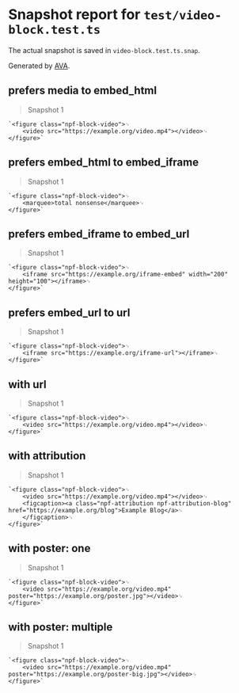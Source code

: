 # Snapshot report for `test/video-block.test.ts`

The actual snapshot is saved in `video-block.test.ts.snap`.

Generated by [AVA](https://avajs.dev).

## prefers media to embed_html

> Snapshot 1

    `<figure class="npf-block-video">␊
        <video src="https://example.org/video.mp4"></video>␊
    </figure>`

## prefers embed_html to embed_iframe

> Snapshot 1

    `<figure class="npf-block-video">␊
        <marquee>total nonsense</marquee>␊
    </figure>`

## prefers embed_iframe to embed_url

> Snapshot 1

    `<figure class="npf-block-video">␊
        <iframe src="https://example.org/iframe-embed" width="200" height="100"></iframe>␊
    </figure>`

## prefers embed_url to url

> Snapshot 1

    `<figure class="npf-block-video">␊
        <iframe src="https://example.org/iframe-url"></iframe>␊
    </figure>`

## with url

> Snapshot 1

    `<figure class="npf-block-video">␊
        <video src="https://example.org/video.mp4"></video>␊
    </figure>`

## with attribution

> Snapshot 1

    `<figure class="npf-block-video">␊
        <video src="https://example.org/video.mp4"></video>␊
        <figcaption><a class="npf-attribution npf-attribution-blog" href="https://example.org/blog">Example Blog</a>␊
        </figcaption>␊
    </figure>`

## with poster: one

> Snapshot 1

    `<figure class="npf-block-video">␊
        <video src="https://example.org/video.mp4" poster="https://example.org/poster.jpg"></video>␊
    </figure>`

## with poster: multiple

> Snapshot 1

    `<figure class="npf-block-video">␊
        <video src="https://example.org/video.mp4" poster="https://example.org/poster-big.jpg"></video>␊
    </figure>`
